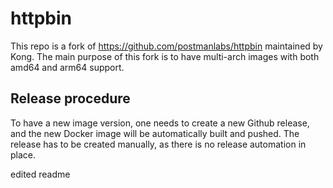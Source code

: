 # httpbin

This repo is a fork of https://github.com/postmanlabs/httpbin maintained by Kong. The main purpose of this fork is to have multi-arch images with both amd64 and arm64 support.

## Release procedure

To have a new image version, one needs to create a new Github release, and the new Docker image will be automatically built and pushed. The release has to be created manually, as there is no release automation in place.

edited readme
